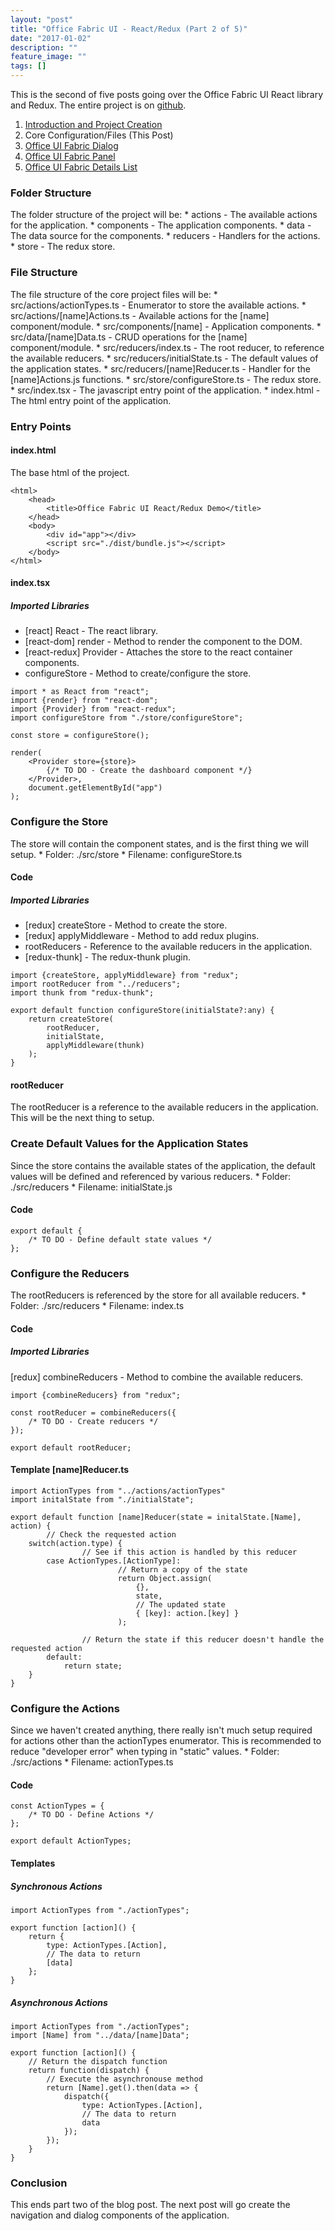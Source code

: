 ```yaml
---
layout: "post"
title: "Office Fabric UI - React/Redux (Part 2 of 5)"
date: "2017-01-02"
description: ""
feature_image: ""
tags: []
---
```


This is the second of five posts going over the Office Fabric UI React library and Redux. The entire project is on [github](https://github.com/gunjandatta/sprest-fabric-react-redux).

<!--more-->

1. [Introduction and Project Creation](https://dattabase.com/blog/office-fabric-ui-reactredux-part-1-5)
2. Core Configuration/Files (This Post)
3. [Office UI Fabric Dialog](https://dattabase.com/blog/office-fabric-ui-reactredux-part-3-5)
4. [Office UI Fabric Panel](https://dattabase.com/blog/office-fabric-ui-reactredux-part-4-5)
5. [Office UI Fabric Details List](https://dattabase.com/blog/office-fabric-ui-reactredux-part-5-5)

### Folder Structure

The folder structure of the project will be: \* actions - The available actions for the application. \* components - The application components. \* data - The data source for the components. \* reducers - Handlers for the actions. \* store - The redux store.

### File Structure

The file structure of the core project files will be: \* src/actions/actionTypes.ts - Enumerator to store the available actions. \* src/actions/\[name\]Actions.ts - Available actions for the \[name\] component/module. \* src/components/\[name\] - Application components. \* src/data/\[name\]Data.ts - CRUD operations for the \[name\] component/module. \* src/reducers/index.ts - The root reducer, to reference the available reducers. \* src/reducers/initialState.ts - The default values of the application states. \* src/reducers/\[name\]Reducer.ts - Handler for the \[name\]Actions.js functions. \* src/store/configureStore.ts - The redux store. \* src/index.tsx - The javascript entry point of the application. \* index.html - The html entry point of the application.

### Entry Points

#### index.html

The base html of the project.

```
<html>
    <head>
        <title>Office Fabric UI React/Redux Demo</title>
    </head>
    <body>
        <div id="app"></div>
        <script src="./dist/bundle.js"></script>
    </body>
</html>

```

#### index.tsx

##### Imported Libraries

- \[react\] React - The react library.
- \[react-dom\] render - Method to render the component to the DOM.
- \[react-redux\] Provider - Attaches the store to the react container components.
- configureStore - Method to create/configure the store.

```
import * as React from "react";
import {render} from "react-dom";
import {Provider} from "react-redux";
import configureStore from "./store/configureStore";

const store = configureStore();

render(
    <Provider store={store}>
        {/* TO DO - Create the dashboard component */}
    </Provider>,
    document.getElementById("app")
);

```

### Configure the Store

The store will contain the component states, and is the first thing we will setup. \* Folder: ./src/store \* Filename: configureStore.ts

#### Code

##### Imported Libraries

- \[redux\] createStore - Method to create the store.
- \[redux\] applyMiddleware - Method to add redux plugins.
- rootReducers - Reference to the available reducers in the application.
- \[redux-thunk\] - The redux-thunk plugin.

```
import {createStore, applyMiddleware} from "redux";
import rootReducer from "../reducers";
import thunk from "redux-thunk";

export default function configureStore(initialState?:any) {
    return createStore(
        rootReducer,
        initialState,
        applyMiddleware(thunk)
    );
}

```

#### rootReducer

The rootReducer is a reference to the available reducers in the application. This will be the next thing to setup.

### Create Default Values for the Application States

Since the store contains the available states of the application, the default values will be defined and referenced by various reducers. \* Folder: ./src/reducers \* Filename: initialState.js

#### Code

```
export default {
    /* TO DO - Define default state values */
};

```

### Configure the Reducers

The rootReducers is referenced by the store for all available reducers. \* Folder: ./src/reducers \* Filename: index.ts

#### Code

##### Imported Libraries

\[redux\] combineReducers - Method to combine the available reducers.

```
import {combineReducers} from "redux";

const rootReducer = combineReducers({
    /* TO DO - Create reducers */
});

export default rootReducer;

```

#### Template \[name\]Reducer.ts

```
import ActionTypes from "../actions/actionTypes"
import initalState from "./initialState";

export default function [name]Reducer(state = initalState.[Name], action) {
        // Check the requested action
    switch(action.type) {
                // See if this action is handled by this reducer
        case ActionTypes.[ActionType]:
                        // Return a copy of the state
                        return Object.assign(
                            {},
                            state,
                            // The updated state
                            { [key]: action.[key] }
                        );

                // Return the state if this reducer doesn't handle the requested action
        default:
            return state;
    }
}

```

### Configure the Actions

Since we haven't created anything, there really isn't much setup required for actions other than the actionTypes enumerator. This is recommended to reduce "developer error" when typing in "static" values. \* Folder: ./src/actions \* Filename: actionTypes.ts

#### Code

```
const ActionTypes = {
    /* TO DO - Define Actions */
};

export default ActionTypes;

```

#### Templates

##### Synchronous Actions

```
import ActionTypes from "./actionTypes";

export function [action]() {
    return {
        type: ActionTypes.[Action],
        // The data to return
        [data]
    };
}

```

##### Asynchronous Actions

```
import ActionTypes from "./actionTypes";
import [Name] from "../data/[name]Data";

export function [action]() {
    // Return the dispatch function
    return function(dispatch) {
        // Execute the asynchronouse method
        return [Name].get().then(data => {
            dispatch({
                type: ActionTypes.[Action],
                // The data to return
                data
            });
        });
    }
}

```

### Conclusion

This ends part two of the blog post. The next post will go create the navigation and dialog components of the application.
